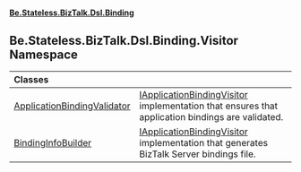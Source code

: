 #### [Be.Stateless.BizTalk.Dsl.Binding](README.md 'README')

## Be.Stateless.BizTalk.Dsl.Binding.Visitor Namespace

| Classes | |
| :--- | :--- |
| [ApplicationBindingValidator](ApplicationBindingValidator.md 'Be.Stateless.BizTalk.Dsl.Binding.Visitor.ApplicationBindingValidator') | [IApplicationBindingVisitor](IApplicationBindingVisitor.md 'Be.Stateless.BizTalk.Dsl.Binding.IApplicationBindingVisitor') implementation that ensures that application bindings are validated. |
| [BindingInfoBuilder](BindingInfoBuilder.md 'Be.Stateless.BizTalk.Dsl.Binding.Visitor.BindingInfoBuilder') | [IApplicationBindingVisitor](IApplicationBindingVisitor.md 'Be.Stateless.BizTalk.Dsl.Binding.IApplicationBindingVisitor') implementation that generates BizTalk Server bindings file. |
